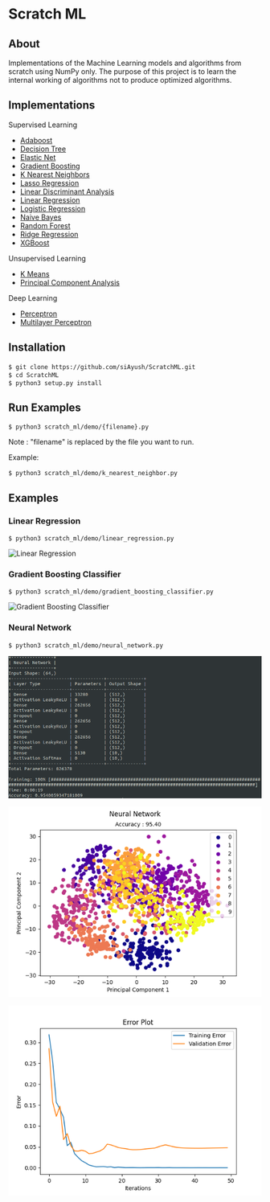 # Scratch ML

## About

Implementations of the Machine Learning models and algorithms from scratch using NumPy only.
The purpose of this project is to learn the internal working of algorithms not to produce
optimized algorithms.

## Implementations

Supervised Learning

- [Adaboost](https://github.com/siAyush/ScratchML/blob/main/scratch_ml/supervised_learning/adaboost.py)
- [Decision Tree](https://github.com/siAyush/ScratchML/blob/main/scratch_ml/supervised_learning/decision_tree.py)
- [Elastic Net](https://github.com/siAyush/ScratchML/blob/main/scratch_ml/supervised_learning/regression.py)
- [Gradient Boosting](https://github.com/siAyush/ScratchML/blob/main/scratch_ml/supervised_learning/gradient_boosting.py)
- [K Nearest Neighbors](https://github.com/siAyush/ScratchML/blob/main/scratch_ml/supervised_learning/knn.py)
- [Lasso Regression](https://github.com/siAyush/ScratchML/blob/main/scratch_ml/supervised_learning/regression.py)
- [Linear Discriminant Analysis](https://github.com/siAyush/ScratchML/blob/main/scratch_ml/supervised_learning/linear_discriminant_analysis.py)
- [Linear Regression](https://github.com/siAyush/ScratchML/blob/main/scratch_ml/supervised_learning/regression.py)
- [Logistic Regression](https://github.com/siAyush/ScratchML/blob/main/scratch_ml/supervised_learning/logistic_regression.py)
- [Naive Bayes](https://github.com/siAyush/ScratchML/blob/main/scratch_ml/supervised_learning/naive_bayes.py)
- [Random Forest](https://github.com/siAyush/ScratchML/blob/main/scratch_ml/supervised_learning/random_forest.py)
- [Ridge Regression](https://github.com/siAyush/ScratchML/blob/main/scratch_ml/supervised_learning/regression.py)
- [XGBoost](https://github.com/siAyush/ScratchML/blob/main/scratch_ml/supervised_learning/xgboost.py)

Unsupervised Learning

- [K Means](https://github.com/siAyush/ScratchML/blob/main/scratch_ml/unsupervised_learning/k_means.py)
- [Principal Component Analysis](https://github.com/siAyush/ScratchML/blob/main/scratch_ml/unsupervised_learning/principal_component_analysis.py)

Deep Learning

- [Perceptron](https://github.com/siAyush/ScratchML/blob/main/scratch_ml/deep_learning/perceptron.py)
- [Multilayer Perceptron](https://github.com/siAyush/ScratchML/blob/main/scratch_ml/deep_learning/multilayer_perceptron.py)

## Installation

```
$ git clone https://github.com/siAyush/ScratchML.git
$ cd ScratchML
$ python3 setup.py install
```

## Run Examples

```
$ python3 scratch_ml/demo/{filename}.py
```

Note : "filename" is replaced by the file you want to run.

Example:

```
$ python3 scratch_ml/demo/k_nearest_neighbor.py
```

## Examples

### Linear Regression

```
$ python3 scratch_ml/demo/linear_regression.py
```

![Linear Regression](./images/linear_regression.png)

### Gradient Boosting Classifier

```
$ python3 scratch_ml/demo/gradient_boosting_classifier.py
```

![Gradient Boosting Classifier](./images/gradient_boosting_classifier.png)

### Neural Network

```
$ python3 scratch_ml/demo/neural_network.py
```

![Neural Network](./images/neural_network_summary.png)

![Neural Network](./images/neural_network.png)

![Neural Network](./images/neural_network_error.png)

